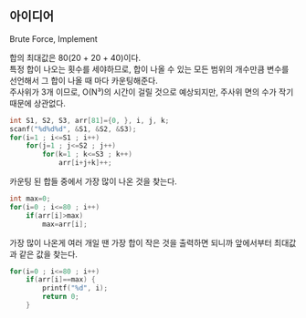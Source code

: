 ## 아이디어
Brute Force, Implement

합의 최대값은 80(20 + 20 + 40)이다.  
특정 합이 나오는 횟수를 세야하므로, 합이 나올 수 있는 모든 범위의 개수만큼 변수를 선언해서 그 합이 나올 때 마다 카운팅해준다.  
주사위가 3개 이므로, O(N³)의 시간이 걸릴 것으로 예상되지만, 주사위 면의 수가 작기 때문에 상관없다.
```c
int S1, S2, S3, arr[81]={0, }, i, j, k;
scanf("%d%d%d", &S1, &S2, &S3);
for(i=1 ; i<=S1 ; i++)
	for(j=1 ; j<=S2 ; j++)
		for(k=1 ; k<=S3 ; k++)
			arr[i+j+k]++;
```
카운팅 된 합들 중에서 가장 많이 나온 것을 찾는다.
```c
int max=0;
for(i=0 ; i<=80 ; i++)
	if(arr[i]>max)
		max=arr[i];
```
가장 많이 나온게 여러 개일 땐 가장 합이 작은 것을 출력하면 되니까 앞에서부터 최대값과 같은 값을 찾는다.
```c
for(i=0 ; i<=80 ; i++)
	if(arr[i]==max) {
		printf("%d", i);
		return 0;
	}
```